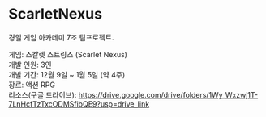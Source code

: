 # ScarletNexus

경일 게임 아카데미 7조 팀프로젝트.

게임: 스칼렛 스트링스 (Scarlet Nexus) <br>
개발 인원: 3인 <br>
개발 기간: 12월 9일 ~ 1월 5일 (약 4주) <br>
장르: 액션 RPG <br>
리소스(구글 드라이브): https://drive.google.com/drive/folders/1Wy_Wxzwj1T-7LnHcfTzTxcODMSfibQE9?usp=drive_link
